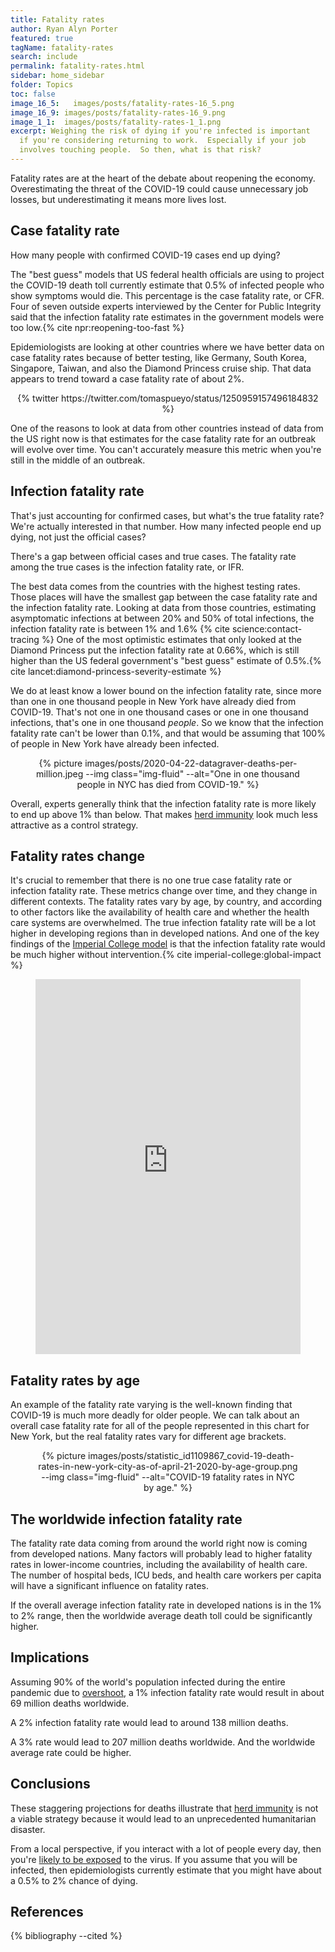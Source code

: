 ```yaml
---
title: Fatality rates
author: Ryan Alyn Porter
featured: true
tagName: fatality-rates
search: include
permalink: fatality-rates.html
sidebar: home_sidebar
folder: Topics
toc: false
image_16_5:   images/posts/fatality-rates-16_5.png
image_16_9: images/posts/fatality-rates-16_9.png
image_1_1:  images/posts/fatality-rates-1_1.png
excerpt: Weighing the risk of dying if you're infected is important
  if you're considering returning to work.  Especially if your job
  involves touching people.  So then, what is that risk?
---
```


Fatality rates are at the heart of the debate about reopening the
economy.  Overestimating the threat of the COVID-19 could cause unnecessary job losses, but underestimating it means more lives lost.

## Case fatality rate

How many people with confirmed COVID-19 cases end up dying?

The "best guess" models that US federal health officials are using to project
the COVID-19 death toll currently estimate that 0.5% of infected people who
show symptoms would die.  This percentage is the case fatality rate, or CFR.
Four of seven outside experts interviewed by the Center for Public Integrity said
that the infection fatality rate estimates in the government models were
too low.{% cite npr:reopening-too-fast %}

Epidemiologists are looking at other countries where we have better data
on case fatality rates because of better testing, like Germany, South Korea,
Singapore, Taiwan, and also the Diamond Princess cruise ship.  That data
appears to trend toward a case fatality rate of about 2%.

<center>
{% twitter https://twitter.com/tomaspueyo/status/1250959157496184832 %}
</center>

One of the reasons to look at data from other countries instead of data
from the US right now is that estimates for the case fatality rate for an
outbreak will evolve over time.  You can't accurately measure this metric
when you're still in the middle of an outbreak.

## Infection fatality rate

That's just accounting for confirmed cases, but what's the true fatality rate?
We're actually interested in that number.  How many infected people
end up dying, not just the official cases?

There's a gap between official cases
and true cases.  The fatality rate among the true cases is the infection
fatality rate, or IFR.

The best data comes from the countries with the highest testing rates.
Those places will have the smallest gap between the case fatality rate and
the infection fatality rate.  Looking at data from those countries,
estimating asymptomatic infections at between 20% and 50% of total infections,
the infection fatality rate is between 1% and 1.6%
{% cite science:contact-tracing %}  One of the most optimistic estimates
that only looked at the Diamond Princess put the infection fatality rate at
0.66%, which is still higher than the US federal government's "best guess"
estimate of 0.5%.{% cite lancet:diamond-princess-severity-estimate %}

We do at least know a lower bound on the infection fatality rate, since more
than one in one thousand people in New York have already died from COVID-19.
That's not one in one thousand cases or one in one thousand infections, that's
one in one thousand _people_.  So we know that the infection fatality rate
can't be lower than 0.1%, and that would be assuming that 100% of people in
New York have already been infected.

<center>
<figure>
{% picture images/posts/2020-04-22-datagraver-deaths-per-million.jpeg --img class="img-fluid" --alt="One in one thousand people in NYC has died from COVID-19." %}
</figure>
</center>

Overall, experts generally think that the infection fatality rate is more
likely to end up above 1% than below.
That makes [herd immunity](/herd-immunity.html) look much less
attractive as a control strategy.

## Fatality rates change

It's crucial to remember that there is no one true case fatality rate or
infection fatality rate.  These metrics change over time, and they change
in different contexts.  The fatality rates vary by age, by country, and
according to other factors like the availability of health care and whether
the health care systems are overwhelmed.  The true infection fatality rate will be
a lot higher in developing regions than in developed nations.  And one of the
key findings of the [Imperial College model](/imperial-college-model.html)
is that the infection fatality rate would be much higher without
intervention.{% cite imperial-college:global-impact %}

<center>
<figure>
<iframe src="https://ourworldindata.org/grapher/coronavirus-cfr" style="width: 100%; height: 600px; border: 0px none;"></iframe>
</figure>
</center>

## Fatality rates by age

An example of the fatality rate varying is the well-known finding that COVID-19
is much more deadly for older people.  We can talk about an overall case
fatality rate for all of the people represented in this chart for New York, but
the real fatality rates vary for different age brackets.

<center>
<figure>
{% picture images/posts/statistic_id1109867_covid-19-death-rates-in-new-york-city-as-of-april-21-2020-by-age-group.png --img class="img-fluid" --alt="COVID-19 fatality rates in NYC by age." %}
</figure>
</center>

## The worldwide infection fatality rate

The fatality rate data coming from around the world right now is coming from
developed nations.  Many factors will probably lead to higher fatality rates
in lower-income countries, including the availability of health care.  The
number of hospital beds, ICU beds, and health care workers per capita will
have a significant influence on fatality rates.

If the overall average infection fatality rate in developed nations is in the
1% to 2% range, then the worldwide average death toll could be significantly
higher.

## Implications

Assuming 90% of the world's population infected during the entire
pandemic due to [overshoot](/herd-immunity.html#overshoot), a 1% infection
fatality rate would result in about 69 million deaths worldwide.

A 2% infection fatality rate would lead to around 138 million deaths.

A 3% rate would lead to 207 million deaths worldwide.  And the worldwide average
rate could be higher.

## Conclusions

These staggering projections for deaths illustrate that
[herd immunity](/herd-immunity.html) is not a viable strategy because it would
lead to an unprecedented humanitarian disaster.

From a local perspective, if you interact with a lot of people every day,
then you're
[likely to be exposed](visualizations/estimated-one-in-x-sarscov2-infection-odds/) to
the virus.  If you assume that you will be infected, then epidemiologists
currently estimate that you might have about a 0.5% to 2% chance of dying.

## References

{% bibliography --cited %}
